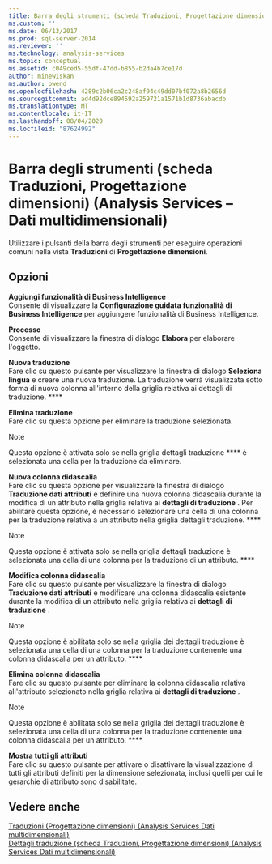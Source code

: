 ```yaml
---
title: Barra degli strumenti (scheda Traduzioni, Progettazione dimensioni) (Analysis Services-Dati multidimensionali) | Microsoft Docs
ms.custom: ''
ms.date: 06/13/2017
ms.prod: sql-server-2014
ms.reviewer: ''
ms.technology: analysis-services
ms.topic: conceptual
ms.assetid: c049ced5-55df-47dd-b855-b2da4b7ce17d
author: minewiskan
ms.author: owend
ms.openlocfilehash: 4289c2b06ca2c248af94c49dd07bf072a8b2656d
ms.sourcegitcommit: ad4d92dce894592a259721a1571b1d8736abacdb
ms.translationtype: MT
ms.contentlocale: it-IT
ms.lasthandoff: 08/04/2020
ms.locfileid: "87624992"
---
```

# <a name="toolbar-translations-tab-dimension-designer-analysis-services---multidimensional-data"></a>Barra degli strumenti (scheda Traduzioni, Progettazione dimensioni) (Analysis Services – Dati multidimensionali)
  Utilizzare i pulsanti della barra degli strumenti per eseguire operazioni comuni nella vista **Traduzioni** di **Progettazione dimensioni**.  
  
## <a name="options"></a>Opzioni  
 **Aggiungi funzionalità di Business Intelligence**  
 Consente di visualizzare la **Configurazione guidata funzionalità di Business Intelligence** per aggiungere funzionalità di Business Intelligence.  
  
 **Processo**  
 Consente di visualizzare la finestra di dialogo **Elabora** per elaborare l'oggetto.  
  
 **Nuova traduzione**  
 Fare clic su questo pulsante per visualizzare la finestra di dialogo **Seleziona lingua** e creare una nuova traduzione. La traduzione verrà visualizzata sotto forma di nuova colonna all'interno della griglia relativa ai dettagli di traduzione. ****  
  
 **Elimina traduzione**  
 Fare clic su questa opzione per eliminare la traduzione selezionata.  
  
> [!NOTE]  
>   Questa opzione è attivata solo se nella griglia dettagli traduzione **** è selezionata una cella per la traduzione da eliminare.  
  
 **Nuova colonna didascalia**  
 Fare clic su questa opzione per visualizzare la finestra di dialogo **Traduzione dati attributi** e definire una nuova colonna didascalia durante la modifica di un attributo nella griglia relativa ai **dettagli di traduzione** . Per abilitare questa opzione, è necessario selezionare una cella di una colonna per la traduzione relativa a un attributo nella griglia dettagli traduzione. ****  
  
> [!NOTE]  
>   Questa opzione è attivata solo se nella griglia dettagli traduzione è selezionata una cella di una colonna per la traduzione di un attributo. ****  
  
 **Modifica colonna didascalia**  
 Fare clic su questo pulsante per visualizzare la finestra di dialogo **Traduzione dati attributi** e modificare una colonna didascalia esistente durante la modifica di un attributo nella griglia relativa ai **dettagli di traduzione** .  
  
> [!NOTE]  
>   Questa opzione è abilitata solo se nella griglia dei dettagli traduzione è selezionata una cella di una colonna per la traduzione contenente una colonna didascalia per un attributo. ****  
  
 **Elimina colonna didascalia**  
 Fare clic su questo pulsante per eliminare la colonna didascalia relativa all'attributo selezionato nella griglia relativa ai **dettagli di traduzione** .  
  
> [!NOTE]  
>   Questa opzione è abilitata solo se nella griglia dei dettagli traduzione è selezionata una cella di una colonna per la traduzione contenente una colonna didascalia per un attributo. ****  
  
 **Mostra tutti gli attributi**  
 Fare clic su questo pulsante per attivare o disattivare la visualizzazione di tutti gli attributi definiti per la dimensione selezionata, inclusi quelli per cui le gerarchie di attributo sono disabilitate.  
  
## <a name="see-also"></a>Vedere anche  
 [Traduzioni &#40;Progettazione dimensioni&#41; &#40;Analysis Services Dati multidimensionali&#41;](translations-dimension-designer-analysis-services-multidimensional-data.md)   
 [Dettagli traduzione &#40;scheda Traduzioni, Progettazione dimensioni&#41; &#40;Analysis Services Dati multidimensionali&#41;](translation-details-dimension-designer-analysis-services-multidimensional-data.md)  
  
  
